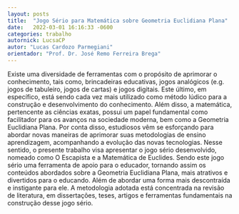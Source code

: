 ```yaml
---
layout: posts
title:  "Jogo Sério para Matemática sobre Geometria Euclidiana Plana"
date:   2022-03-01 16:16:33 -0600
categories: trabalho
autornick: LucsaCP
autor: "Lucas Cardozo Parmegiani"
orientador: "Prof. Dr. José Remo Ferreira Brega"
---
```

Existe uma diversidade de ferramentas com o propósito de aprimorar o conhecimento, tais como, brincadeiras educativas, jogos analógicos (e.g. jogos de tabuleiro, jogos de cartas) e jogos digitais. Este último, em específico, está sendo cada vez mais utilizado como método lúdico para a construção e desenvolvimento do conhecimento. Além disso, a matemática, pertencente as ciências exatas, possui um papel fundamental como facilitador para os avanços na sociedade moderna, bem como a Geometria Euclidiana Plana. Por conta disso, estudiosos vêm se esforçando para abordar novas maneiras de aprimorar suas metodologias de ensino aprendizagem, acompanhando a evolução das novas tecnologias. Nesse sentido, o presente trabalho visa apresentar o jogo sério desenvolvido, nomeado como O Escapista e a Matemática de Euclides. Sendo este jogo sério uma ferramenta de apoio para o educador, tornando assim os conteúdos abordados sobre a Geometria Euclidiana Plana, mais atrativos e divertidos para o educando. Além de abordar uma forma mais descontraída e instigante para ele. A metodologia adotada está concentrada na revisão de literatura, em dissertações, teses, artigos e ferramentas fundamentais na construção desse jogo sério.
